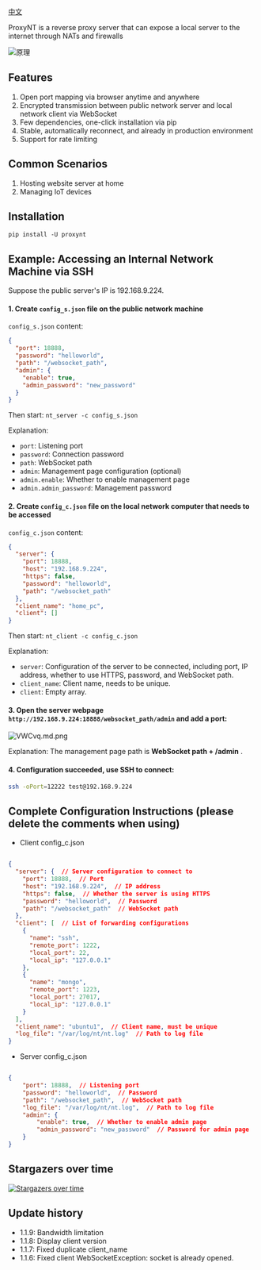 [中文](./readme.md)

ProxyNT is a reverse proxy server that can expose a local server to the internet through NATs and firewalls

![原理](https://i.imgtg.com/2023/02/08/cqhoI.png)

## Features
1. Open port mapping via browser anytime and anywhere
2. Encrypted transmission between public network server and local network client via WebSocket
3. Few dependencies, one-click installation via pip
4. Stable, automatically reconnect, and already in production environment
5. Support for rate limiting

## Common Scenarios
1. Hosting website server at home
2. Managing IoT devices

## Installation

```
pip install -U proxynt
```


## Example: Accessing an Internal Network Machine via SSH

Suppose the public server's IP is 192.168.9.224.

#### 1. Create `config_s.json` file on the public network machine

`config_s.json` content:

```json
{
  "port": 18888,
  "password": "helloworld",
  "path": "/websocket_path",
  "admin": {
    "enable": true,  
    "admin_password": "new_password"  
  }
}
```



Then start:
`nt_server -c config_s.json`

Explanation:
- `port`: Listening port
- `password`: Connection password
- `path`: WebSocket path
- `admin`: Management page configuration (optional)
- `admin.enable`: Whether to enable management page
- `admin.admin_password`: Management password

#### 2. Create `config_c.json` file on the local network computer that needs to be accessed

`config_c.json` content:

```json
{
  "server": {
    "port": 18888,
    "host": "192.168.9.224",
    "https": false,
    "password": "helloworld",
    "path": "/websocket_path"
  },
  "client_name": "home_pc",
  "client": []
}
```

Then start:
`nt_client -c config_c.json`

Explanation:
- `server`: Configuration of the server to be connected, including port, IP address, whether to use HTTPS, password, and WebSocket path.
- `client_name`: Client name, needs to be unique.
- `client`: Empty array.

#### 3. Open the server webpage `http://192.168.9.224:18888/websocket_path/admin` and add a port:

![VWCvq.md.png](https://i.imgtg.com/2023/02/27/VWCvq.md.png)


Explanation: The management page path is **WebSocket path + /admin** .
#### 4. Configuration succeeded, use SSH to connect:

```bash
ssh -oPort=12222 test@192.168.9.224
```


## Complete Configuration Instructions (please delete the comments when using)


- Client config_c.json

```json

{
  "server": {  // Server configuration to connect to
    "port": 18888,  // Port
    "host": "192.168.9.224",  // IP address
    "https": false,  // Whether the server is using HTTPS
    "password": "helloworld",  // Password
    "path": "/websocket_path"  // WebSocket path
  },
  "client": [  // List of forwarding configurations
    {
      "name": "ssh",
      "remote_port": 1222,
      "local_port": 22,
      "local_ip": "127.0.0.1"
    },
    {
      "name": "mongo",
      "remote_port": 1223,
      "local_port": 27017,
      "local_ip": "127.0.0.1"
    }
  ],
  "client_name": "ubuntu1",  // Client name, must be unique
  "log_file": "/var/log/nt/nt.log"  // Path to log file
}

```



- Server config_c.json

```json

{
    "port": 18888,  // Listening port
    "password": "helloworld",  // Password
    "path": "/websocket_path",  // WebSocket path
    "log_file": "/var/log/nt/nt.log",  // Path to log file
    "admin": {  
        "enable": true,  // Whether to enable admin page
        "admin_password": "new_password"  // Password for admin page
    }
}

```



## Stargazers over time

[![Stargazers over time](https://starchart.cc/sazima/proxynt.svg)](https://starchart.cc/sazima/proxynt)


## Update history

- 1.1.9: Bandwidth limitation
- 1.1.8: Display client version
- 1.1.7: Fixed duplicate client_name
- 1.1.6: Fixed client WebSocketException: socket is already opened.







